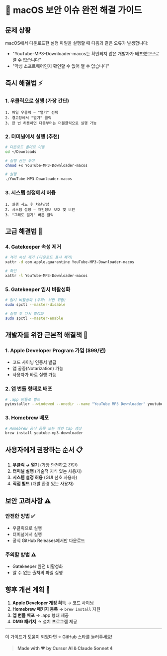 # 🍎 macOS 보안 이슈 완전 해결 가이드

## 문제 상황
macOS에서 다운로드한 실행 파일을 실행할 때 다음과 같은 오류가 발생합니다:
- "YouTube-MP3-Downloader-macos는 확인되지 않은 개발자가 배포했으므로 열 수 없습니다"
- "악성 소프트웨어인지 확인할 수 없어 열 수 없습니다"

## 즉시 해결법 ⚡

### 1. 우클릭으로 실행 (가장 간단)
```
1. 파일 우클릭 → "열기" 선택
2. 경고창에서 "열기" 클릭
3. 한 번 허용하면 다음부터는 더블클릭으로 실행 가능
```

### 2. 터미널에서 실행 (추천)
```bash
# 다운로드 폴더로 이동
cd ~/Downloads

# 실행 권한 부여
chmod +x YouTube-MP3-Downloader-macos

# 실행
./YouTube-MP3-Downloader-macos
```

### 3. 시스템 설정에서 허용
```
1. 실행 시도 후 차단당함
2. 시스템 설정 → 개인정보 보호 및 보안
3. "그래도 열기" 버튼 클릭
```

## 고급 해결법 🔧

### 4. Gatekeeper 속성 제거
```bash
# 격리 속성 제거 (다운로드 표시 제거)
xattr -d com.apple.quarantine YouTube-MP3-Downloader-macos

# 확인
xattr -l YouTube-MP3-Downloader-macos
```

### 5. Gatekeeper 임시 비활성화
```bash
# 임시 비활성화 (주의: 보안 위험)
sudo spctl --master-disable

# 실행 후 다시 활성화
sudo spctl --master-enable
```

## 개발자를 위한 근본적 해결책 🔐

### 1. Apple Developer Program 가입 ($99/년)
- 코드 사이닝 인증서 발급
- 앱 공증(Notarization) 가능
- 사용자가 바로 실행 가능

### 2. 앱 번들 형태로 배포
```bash
# .app 번들로 빌드
pyinstaller --windowed --onedir --name "YouTube MP3 Downloader" youtube_downloader.py
```

### 3. Homebrew 배포
```bash
# Homebrew 공식 등록 또는 개인 tap 생성
brew install youtube-mp3-downloader
```

## 사용자에게 권장하는 순서 📋

1. **우클릭 → 열기** (가장 안전하고 간단)
2. **터미널 실행** (기술적 지식 있는 사용자)
3. **시스템 설정 허용** (GUI 선호 사용자)
4. **직접 빌드** (개발 환경 있는 사용자)

## 보안 고려사항 ⚠️

### 안전한 방법 ✅
- 우클릭으로 실행
- 터미널에서 실행
- 공식 GitHub Releases에서만 다운로드

### 주의할 방법 ⚠️
- Gatekeeper 완전 비활성화
- 알 수 없는 출처의 파일 실행

## 향후 개선 계획 🚀

1. **Apple Developer 계정 획득** → 코드 사이닝
2. **Homebrew 패키지 등록** → `brew install` 지원
3. **앱 번들 배포** → .app 형태 제공
4. **DMG 패키지** → 설치 프로그램 제공

---

이 가이드가 도움이 되었다면 ⭐ GitHub 스타를 눌러주세요!

> **Made with ❤️ by Cursor AI & Claude Sonnet 4** 